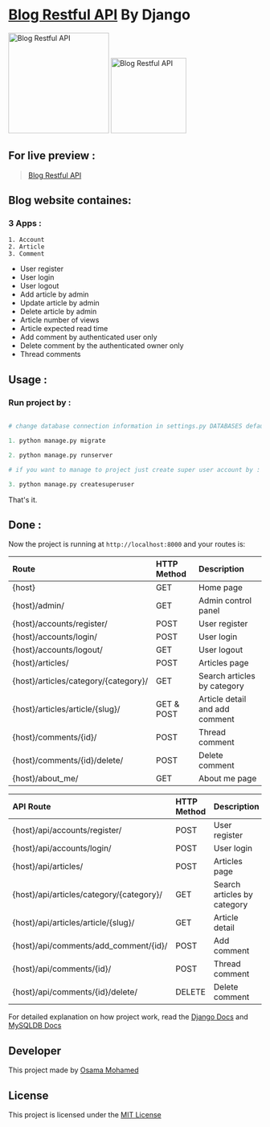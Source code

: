# [Blog Restful API](https://blog-osama-mohamed-django.herokuapp.com) By Django

[<img src="https://www.djangoproject.com/s/img/logos/django-logo-negative.png" width="200" title="Blog Restful API" >](https://blog-osama-mohamed-django.herokuapp.com)
[<img src="https://www.mysql.com/common/logos/logo-mysql-170x115.png" width="150" title="Blog Restful API" >](https://blog-osama-mohamed-django.herokuapp.com)


## For live preview :
> [Blog Restful API](https://blog-osama-mohamed-django.herokuapp.com)


## Blog website containes:
### 3 Apps :
    1. Account
    2. Article
    3. Comment
* User register 
* User login
* User logout 
* Add article by admin
* Update article by admin
* Delete article by admin
* Article number of views
* Article expected read time
* Add comment by authenticated user only
* Delete comment by the authenticated owner only
* Thread comments


## Usage :
### Run project by :

``` python

# change database connection information in settings.py DATABASES default values with your info then run 

1. python manage.py migrate

2. python manage.py runserver

# if you want to manage to project just create super user account by :

3. python manage.py createsuperuser

```

That's it.

## Done :

Now the project is running at `http://localhost:8000` and your routes is:


| Route                                                      | HTTP Method 	 | Description                           	        |
|:-----------------------------------------------------------|:--------------|:-----------------------------------------------|
| {host}       	                                             | GET       	   | Home page                                      |
| {host}/admin/  	                                           | GET      	   | Admin control panel                        	  |
| {host}/accounts/register/                                  | POST      	   | User register           	                      |
| {host}/accounts/login/                                     | POST      	   | User login           	                        |
| {host}/accounts/logout/                                    | GET      	   | User logout           	                        |
| {host}/articles/                                           | POST      	   | Articles page          	                      |
| {host}/articles/category/{category}/                       | GET      	   | Search articles by category          	        |
| {host}/articles/article/{slug}/                            | GET & POST	   | Article detail and add comment                 |
| {host}/comments/{id}/                                      | POST      	   | Thread comment           	                    |
| {host}/comments/{id}/delete/                               | POST      	   | Delete comment           	                    |
| {host}/about_me/                                           | GET      	   | About me page           	                      |


| API Route                                                  | HTTP Method 	 | Description                           	        |
|:-----------------------------------------------------------|:--------------|:-----------------------------------------------|
| {host}/api/accounts/register/                              | POST      	   | User register                          	      |
| {host}/api/accounts/login/                                 | POST      	   | User login           	                        |
| {host}/api/articles/                                       | POST      	   | Articles page          	                      |
| {host}/api/articles/category/{category}/                   | GET      	   | Search articles by category          	        |
| {host}/api/articles/article/{slug}/                        | GET      	   | Article detail           	                    |
| {host}/api/comments/add_comment/{id}/                      | POST      	   | Add comment           	                        |
| {host}/api/comments/{id}/                                  | POST      	   | Thread comment           	                    |
| {host}/api/comments/{id}/delete/                           | DELETE      	 | Delete comment           	                    |


For detailed explanation on how project work, read the [Django Docs](https://docs.djangoproject.com/en/1.11/) and [MySQLDB Docs](https://dev.mysql.com/doc/)

## Developer
This project made by [Osama Mohamed](https://www.facebook.com/osama.mohamed.ms)

## License
This project is licensed under the [MIT License](https://opensource.org/licenses/MIT)
